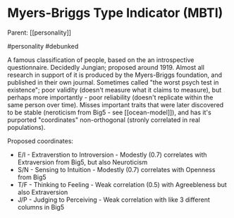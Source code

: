 # Myers-Briggs Type Indicator (MBTI)

Parent: [[personality]]

#personality #debunked


A famous classification of people, based on the an introspective questionnaire. Decidedly Jungian; proposed around 1919. Almost all research in support of it is produced by the Myers-Briggs foundation, and published in their own journal. Sometimes called "the worst psych test in existence"; poor validity (doesn't measure what it claims to measure), but perhaps more importantly - poor reliability (doesn't replicate within the same person over time). Misses important traits that were later discovered to be stable (neroticism from Big5 - see [[ocean-model]]), and has it's purported "coordinates" non-orthogonal (stronly correlated in real populations).

Proposed coordinates:
* E/I - Extraverstion to Introversion - Modestly (0.7) correlates with Extraversion from Big5, but also Neuroticism
* S/N - Sensing to Intuition - Modestly (0.7) correlates with Openness from Big5
* T/F - Thinking to Feeling - Weak correlation (0.5) with Agreebleness but also Extraversion
* J/P - Judging to Perceiving - Weak correlation with like 3 different columns in Big5